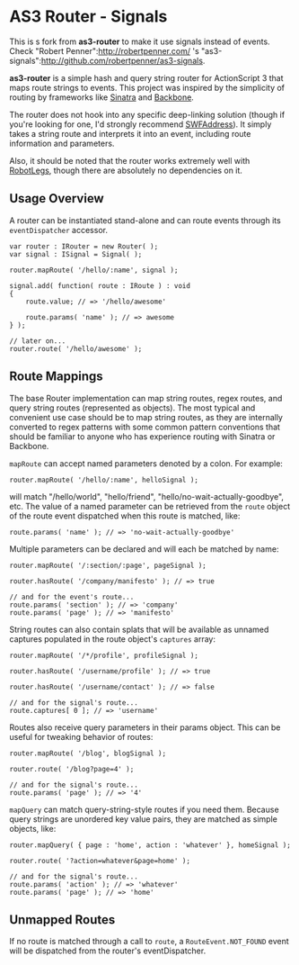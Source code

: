 AS3 Router - Signals
====================

This is s fork from **as3-router** to make it use signals instead of events. 
Check "Robert Penner":http://robertpenner.com/ 's "as3-signals":http://github.com/robertpenner/as3-signals.

**as3-router** is a simple hash and query string router for ActionScript 3
that maps route strings to events. This project was inspired by the simplicity
of routing by frameworks like [Sinatra][Sinatra] and [Backbone][Backbone].

The router does not hook into any specific deep-linking solution (though if
you're looking for one, I'd strongly recommend [SWFAddress][SWFAddress]).
It simply takes a string route and interprets it into an event, including
route information and parameters.

Also, it should be noted that the router works extremely well with [RobotLegs][RobotLegs],
though there are absolutely no dependencies on it.

Usage Overview
--------------

A router can be instantiated stand-alone and can route events through its
`eventDispatcher` accessor.

	var router : IRouter = new Router( );
	var signal : ISignal = Signal( );
	
	router.mapRoute( '/hello/:name', signal );
	
	signal.add( function( route : IRoute ) : void
	{
		route.value; // => '/hello/awesome'
		
		route.params( 'name' ); // => awesome
	} );
	
	// later on...
	router.route( '/hello/awesome' );


Route Mappings
--------------

The base Router implementation can map string routes, regex routes, and query string routes
(represented as objects). The most typical and convenient use case should be to map string
routes, as they are internally converted to regex patterns with some common pattern conventions
that should be familiar to anyone who has experience routing with Sinatra or Backbone.

`mapRoute` can accept named parameters denoted by a colon. For example:

	router.mapRoute( '/hello/:name', helloSignal );

will match "/hello/world", "hello/friend", "hello/no-wait-actually-goodbye", etc. The value of 
a named parameter can be retrieved from the `route` object of the route event dispatched
when this route is matched, like:

	route.params( 'name' ); // => 'no-wait-actually-goodbye'

Multiple parameters can be declared and will each be matched by name:

	router.mapRoute( '/:section/:page', pageSignal );
	
	router.hasRoute( '/company/manifesto' ); // => true
	
	// and for the event's route...
	route.params( 'section' ); // => 'company'
	route.params( 'page' ); // => 'manifesto'

String routes can also contain splats that will be available as unnamed captures populated in
the route object's `captures` array:

	router.mapRoute( '/*/profile', profileSignal );
	
	router.hasRoute( '/username/profile' ); // => true
	
	router.hasRoute( '/username/contact' ); // => false
	
	// and for the signal's route...
	route.captures[ 0 ]; // => 'username'

Routes also receive query parameters in their params object. This can be useful for
tweaking behavior of routes:

	router.mapRoute( '/blog', blogSignal );
	
	router.route( '/blog?page=4' );
	
	// and for the signal's route...
	route.params( 'page' ); // => '4'

`mapQuery` can match query-string-style routes if you need them. Because query strings are
unordered key value pairs, they are matched as simple objects, like:

	router.mapQuery( { page : 'home', action : 'whatever' }, homeSignal );
	
	router.route( '?action=whatever&page=home' );
	
	// and for the signal's route...
	route.params( 'action' ); // => 'whatever'
	route.params( 'page' ); // => 'home'

Unmapped Routes
---------------

If no route is matched through a call to `route`, a `RouteEvent.NOT_FOUND` event will
be dispatched from the router's eventDispatcher.

[Sinatra]: http://www.sinatrarb.com/ "Sinatra"
[Backbone]: http://documentcloud.github.com/backbone/ "Backbone.js"
[SWFAddress]: http://www.asual.com/swfaddress/ "SWFAddress"
[RobotLegs]: https://github.com/robotlegs/robotlegs-framework "RobotLegs"
[as3-signals]: http://github.com/robertpenner/as3-signals "As3-signals"